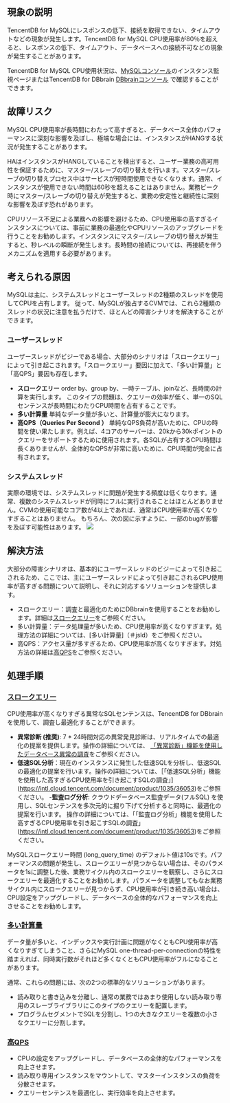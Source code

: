 
## 現象の説明
TencentDB for MySQLにレスポンスの低下、接続を取得できない、タイムアウトなどの現象が発生します。TencentDB for MySQL CPU使用率が80％を超えると、レスポンスの低下、タイムアウト、データベースへの接続不可などの現象が発生することがあります。

TencentDB for MySQL CPU使用状況は、[MySQLコンソール](https://console.cloud.tencent.com/cdb)のインスタンス監視ページまたはTencentDB for DBbrain [DBbrainコンソール](https://console.cloud.tencent.com/dbbrain/event?product=mysql) で確認することができます。

## 故障リスク
MySQL CPU使用率が長時間にわたって高すぎると、データベース全体のパフォーマンスに深刻な影響を及ぼし、極端な場合には、インスタンスがHANGする状況が発生することがあります。

HAはインスタンスがHANGしていることを検出すると、ユーザー業務の高可用性を保証するために、マスター/スレーブの切り替えを行います。マスター/スレーブの切り替えプロセス中はサービスが短時間使用できなくなります。通常、インスタンスが使用できない時間は60秒を超えることはありません。業務ピーク時にマスター/スレーブの切り替えが発生すると、業務の安定性と継続性に深刻な影響を及ぼす恐れがあります。

CPUリソース不足による業務への影響を避けるため、CPU使用率の高すぎるインスタンスについては、事前に業務の最適化やCPUリソースのアップグレードを行うことをお勧めします。インスタンスにマスター/スレーブの切り替えが発生すると、秒レベルの瞬断が発生します。長時間の接続については、再接続を伴うメカニズムを適用する必要があります。

## 考えられる原因
MySQLは主に、システムスレッドとユーザースレッドの2種類のスレッドを使用してCPUを占有します。 従って、MySQLが独占するCVMでは、これら2種類のスレッドの状況に注意を払うだけで、ほとんどの障害シナリオを解決することができます。

### ユーザースレッド
ユーザースレッドがビジーである場合、大部分のシナリオは「スロークエリー」によって引き起こされます。「スロークエリー」要因に加えて、「多い計算量」と「高QPS」要因も存在します。

- **スロークエリー**
order by、group by、一時テーブル、joinなど、長時間の計算を実行します。 このタイプの問題は、クエリーの効率が低く、単一のSQLセンテンスが長時間にわたりCPU時間を占有することです。
- **多い計算量**
単純なデータ量が多いと、計算量が膨大になります。
- **高QPS（Queries Per Second ）**
単純なQPS負荷が高いために、CPUの時間を使い果たします。例えば、4コアのサーバーは、20kから30kポイントのクエリーをサポートするために使用されます。各SQLが占有するCPU時間は長くありませんが、全体的なQPSが非常に高いために、CPU時間が完全に占有されます。

### システムスレッド
実際の環境では、システムスレッドに問題が発生する頻度は低くなります。通常、複数のシステムスレッドが同時にフルに実行されることはほとんどありません。CVMの使用可能なコア数が4以上であれば、通常はCPU使用率が高くなりすぎることはありません。 もちろん、次の図に示すように、一部のbugが影響を及ぼす可能性はあります。
![](https://main.qcloudimg.com/raw/e7c078a31b983fec2990801bfabde282.png)

## 解決方法
大部分の障害シナリオは、基本的にユーザースレッドのビジーによって引き起こされるため、ここでは、主にユーザースレッドによって引き起こされるCPU使用率が高すぎる問題について説明し、それに対応するソリューションを提供します。
- スロークエリー：調査と最適化のためにDBbrainを使用することをお勧めします。詳細は[スロークエリー](#mcx)をご参照ください。
- 多い計算量：データ処理量が多いため、CPU使用率が高くなりすぎます。処理方法の詳細については、[多い計算量]（＃jsld）をご参照ください。
- 高QPS：アクセス量が多すぎるため、CPU使用率が高くなりすぎます。対処方法の詳細は[高QPS](#gqps)をご参照ください。

## 処理手順
### [スロークエリー](id:mcx)
CPU使用率が高くなりすぎる異常なSQLセンテンスは、TencentDB for DBbrainを使用して、調査し最適化することができます。
- **異常診断 (推奨)**: 7 * 24時間対応の異常発見診断は、リアルタイムでの最適化の提案を提供します。操作の詳細については、 [「異常診断」機能を使用したデータベース異常の調査](https://intl.cloud.tencent.com/document/product/1035/36053)をご参照ください。
- **低速SQL分析**：現在のインスタンスに発生した低速SQLを分析し、低速SQLの最適化の提案を行います。操作の詳細については、［「低速SQL分析」機能を使用した高すぎるCPU使用率を引き起こすSQLの調査」](https://intl.cloud.tencent.com/document/product/1035/36053)をご参照ください。
-**監査ログ分析**: クラウドデータベース監査データ(フルSQL) を使用し、SQLセンテンスを多次元的に掘り下げて分析すると同時に、最適化の提案を行います。 操作の詳細については、「「監査ログ分析」機能を使用した高すぎるCPU使用率を引き起こすSQLの調査」(https://intl.cloud.tencent.com/document/product/1035/36053)をご参照ください。

MySQLスロークエリー時間 (long_query_time) のデフォルト値は10sです。パフォーマンスの問題が発生し、スロークエリーが見つからない場合は、そのパラメータを1sに調整した後、業務サイクル内のスロークエリーを観察し、さらにスロークエリーを最適化することをお勧めします。パラメータを調整してもなお業務サイクル内にスロークエリーが見つからず、CPU使用率が引き続き高い場合は、CPU設定をアップグレードし、データベースの全体的なパフォーマンスを向上させることをお勧めします。

### [多い計算量](id:jsld)
データ量が多いと、インデックスや実行計画に問題がなくともCPU使用率が高くなりすぎてしまうこと、さらにMySQL one-thread-per-connectionの特性を踏まえれば、同時実行数がそれほど多くなくともCPU使用率がフルになることがあります。

通常、これらの問題には、次の2つの標準的なソリューションがあります。
- 読み取りと書き込みを分離し、通常の業務ではあまり使用しない読み取り専用のスレーブライブラリにこのタイプのクエリーを配置します。
- プログラムセグメントでSQLを分割し、1つの大きなクエリーを複数の小さなクエリーに分割します。

### [高QPS](id:gqps)
- CPUの設定をアップグレードし、データベースの全体的なパフォーマンスを向上させます。
- 読み取り専用インスタンスをマウントして、マスターインスタンスの負荷を分散させます。
- クエリーセンテンスを最適化し、実行効率を向上させます。

